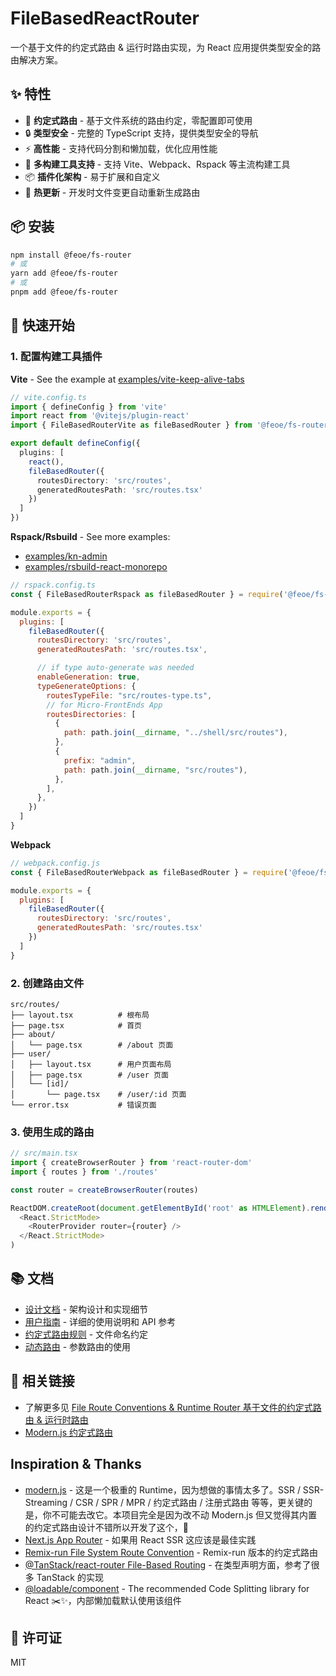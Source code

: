 # FileBasedReactRouter

一个基于文件的约定式路由 & 运行时路由实现，为 React 应用提供类型安全的路由解决方案。

## ✨ 特性

- 🚀 **约定式路由** - 基于文件系统的路由约定，零配置即可使用
- 🔒 **类型安全** - 完整的 TypeScript 支持，提供类型安全的导航
- ⚡ **高性能** - 支持代码分割和懒加载，优化应用性能
- 🔧 **多构建工具支持** - 支持 Vite、Webpack、Rspack 等主流构建工具
- 📦 **插件化架构** - 易于扩展和自定义
- 🔄 **热更新** - 开发时文件变更自动重新生成路由

## 📦 安装

```bash
npm install @feoe/fs-router
# 或
yarn add @feoe/fs-router
# 或
pnpm add @feoe/fs-router
```

## 🚀 快速开始

### 1. 配置构建工具插件

**Vite** - See the example at [examples/vite-keep-alive-tabs](examples/vite-keep-alive-tabs/vite.config.ts)

```typescript
// vite.config.ts
import { defineConfig } from 'vite'
import react from '@vitejs/plugin-react'
import { FileBasedRouterVite as fileBasedRouter } from '@feoe/fs-router/vite'

export default defineConfig({
  plugins: [
    react(),
    fileBasedRouter({
      routesDirectory: 'src/routes',
      generatedRoutesPath: 'src/routes.tsx'
    })
  ]
})
```

**Rspack/Rsbuild** - See more examples:
- [examples/kn-admin](examples/kn-admin/apps/shell/rsbuild.config.ts)
- [examples/rsbuild-react-monorepo](examples/rsbuild-react-monorepo/apps/shell/rsbuild.config.ts)

```javascript
// rspack.config.ts
const { FileBasedRouterRspack as fileBasedRouter } = require('@feoe/fs-router/webpack')

module.exports = {
  plugins: [
    fileBasedRouter({
      routesDirectory: 'src/routes',
      generatedRoutesPath: 'src/routes.tsx',

      // if type auto-generate was needed
      enableGeneration: true,
      typeGenerateOptions: {
        routesTypeFile: "src/routes-type.ts",
        // for Micro-FrontEnds App
        routesDirectories: [
          {
            path: path.join(__dirname, "../shell/src/routes"),
          },
          {
            prefix: "admin",
            path: path.join(__dirname, "src/routes"),
          },
        ],
      },
    })
  ]
}
```

**Webpack**

```javascript
// webpack.config.js
const { FileBasedRouterWebpack as fileBasedRouter } = require('@feoe/fs-router/webpack')

module.exports = {
  plugins: [
    fileBasedRouter({
      routesDirectory: 'src/routes',
      generatedRoutesPath: 'src/routes.tsx'
    })
  ]
}
```

### 2. 创建路由文件

```
src/routes/
├── layout.tsx          # 根布局
├── page.tsx            # 首页
├── about/
│   └── page.tsx        # /about 页面
├── user/
│   ├── layout.tsx      # 用户页面布局
│   ├── page.tsx        # /user 页面
│   └── [id]/
│       └── page.tsx    # /user/:id 页面
└── error.tsx           # 错误页面
```

### 3. 使用生成的路由

```typescript
// src/main.tsx
import { createBrowserRouter } from 'react-router-dom'
import { routes } from './routes'

const router = createBrowserRouter(routes)

ReactDOM.createRoot(document.getElementById('root' as HTMLElement).render(
  <React.StrictMode>
    <RouterProvider router={router} />
  </React.StrictMode>
)
```

## 📚 文档

- [设计文档](./docs/DESIGN.md) - 架构设计和实现细节
- [用户指南](./docs/GUIDE.md) - 详细的使用说明和 API 参考
- [约定式路由规则](./docs/GUIDE.md#约定式路由) - 文件命名约定
- [动态路由](./docs/GUIDE.md#动态路由) - 参数路由的使用

## 🔗 相关链接

- 了解更多见 [File Route Conventions & Runtime Router 基于文件的约定式路由 & 运行时路由](https://www.notion.so/mountainwu/File-Route-Conventions-Runtime-Router-194320d1c0fc80899959de01f087f7e3)
- [Modern.js 约定式路由](https://modernjs.dev/zh/guides/basic-features/routes.html#%E8%B7%AF%E7%94%B1)

## Inspiration & Thanks

- [modern.js](https://github.com/web-infra-dev/modern.js) - 这是一个极重的 Runtime，因为想做的事情太多了。SSR / SSR-Streaming / CSR / SPR / MPR / 约定式路由 / 注册式路由 等等，更关键的是，你不可能去改它。本项目完全是因为改不动 Modern.js 但又觉得其内置的约定式路由设计不错所以开发了这个，🤣
- [Next.js App Router](https://nextjs.org/docs/app) - 如果用 React SSR 这应该是最佳实践
- [Remix-run File System Route Convention](https://remix.run/docs/en/main/start/v2#file-system-route-convention) - Remix-run 版本的约定式路由
- [@TanStack/react-router File-Based Routing](https://tanstack.com/router/latest/docs/framework/react/routing/file-based-routing) - 在类型声明方面，参考了很多 TanStack 的实现
- [@loadable/component](https://github.com/gregberge/loadable-components) - The recommended Code Splitting library for React ✂️✨，内部懒加载默认使用该组件

## 📄 许可证

MIT
